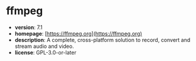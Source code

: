 # ffmpeg

- **version**: 7.1
- **homepage**: [https://ffmpeg.org](https://ffmpeg.org)
- **description**: A complete, cross-platform solution to record, convert and stream audio and video.
- **license**: GPL-3.0-or-later

